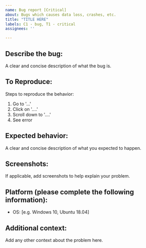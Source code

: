 ```yaml
--- 
name: Bug report [Critical]
about: Bugs which causes data loss, crashes, etc.
title: "TITLE HERE"
labels: C1 - bug, T1 - critical
assignees: ''

---
```


## Describe the bug:

A clear and concise description of what the bug is.

## To Reproduce:

Steps to reproduce the behavior:

1. Go to '...'
2. Click on '....'
3. Scroll down to '....'
4. See error

## Expected behavior:

A clear and concise description of what you expected to happen.

## Screenshots:

If applicable, add screenshots to help explain your problem.

## Platform (please complete the following information):

- OS: [e.g. Windows 10, Ubuntu 18.04]

## Additional context:

Add any other context about the problem here.
